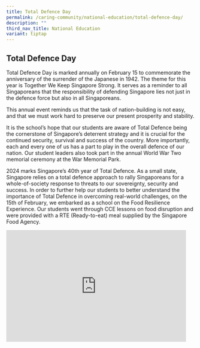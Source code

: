 ```yaml
---
title: Total Defence Day
permalink: /caring-community/national-education/total-defence-day/
description: ""
third_nav_title: National Education
variant: tiptap
---
```

<h2><strong>Total Defence Day</strong></h2>
<p>Total Defence Day is marked annually on February 15 to commemorate the
anniversary of the surrender of the Japanese in 1942. The theme for this
year is Together We Keep Singapore Strong. It serves as a reminder to all
Singaporeans that the responsibility of defending Singapore lies not just
in the defence force but also in all Singaporeans.</p>
<p>This annual event reminds us that the task of nation-building is not easy,
and that we must work hard to preserve our present prosperity and stability.</p>
<p>It is the school’s hope that our students are aware of Total Defence being
the cornerstone of Singapore’s deterrent strategy and it is crucial for
the continued security, survival and success of the country. More importantly,
each and every one of us has a part to play in the overall defence of our
nation. Our student leaders also took part in the annual World War Two
memorial ceremony at the War Memorial Park.</p>
<p>2024 marks Singapore’s 40th year of Total Defence. As a small state, Singapore
relies on a total defence approach to rally Singaporeans for a whole-of-society
response to threats to our sovereignty, security and success. In order
to further help our students to better understand the importance of Total
Defence in overcoming real-world challenges, on the 15th of February, we
embarked as a school on the Food Resilience Experience. Our students went
through CCE lessons on food disruption and were provided with a RTE (Ready-to-eat)
meal supplied by the Singapore Food Agency.</p>
<div class="iframe-wrapper">
<iframe height="299" width="480" allowfullscreen="true" frameborder="0" src="https://docs.google.com/presentation/d/e/2PACX-1vQkVCmyHCCBLE3Pri8r2VCYhzKRefEisAEVLmKU9PhtMKYV5xznq9JcWyMxnRKuPQLOAnMYSpBITQyL/embed?start=true&amp;loop=true&amp;delayms=3000"></iframe>
</div>
<p></p>